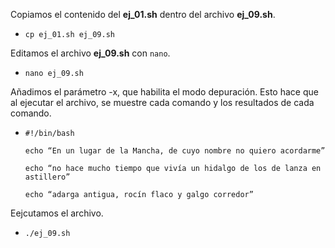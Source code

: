 Copiamos el contenido del **ej_01.sh** dentro del archivo **ej_09.sh**.
- `cp ej_01.sh ej_09.sh`



Editamos el archivo **ej_09.sh** con `nano`.
- `nano ej_09.sh`



Añadimos el parámetro -x, que habilita el modo depuración. Esto hace que al ejecutar el archivo, se muestre cada comando y los resultados de cada comando. <p>
- `#!/bin/bash` <p>
`echo “En un lugar de la Mancha, de cuyo nombre no quiero acordarme”` <p>
`echo “no hace mucho tiempo que vivía un hidalgo de los de lanza en astillero”` <p>
`echo “adarga antigua, rocín flaco y galgo corredor”` <p>



Eejcutamos el archivo.
- `./ej_09.sh`

